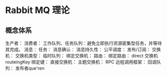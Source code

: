 # Rabbit MQ 理论

## 概念体系

生产者：
消费者：
工作队列、任务队列：避免立即执行资源密集型任务，并等待其完成。
消息：
任务：
消息确认：
消息持久性：
公平调度：
发布/订阅：
交换机：
交换机类型：
临时队列：
绑定交换机：
路由：
绑定路由：
direct 交换机
routeingKey 绑定键：
直接交换机：
主题交换机：
RPC 远程调用框架：
回调队列：
发布者que'ren

